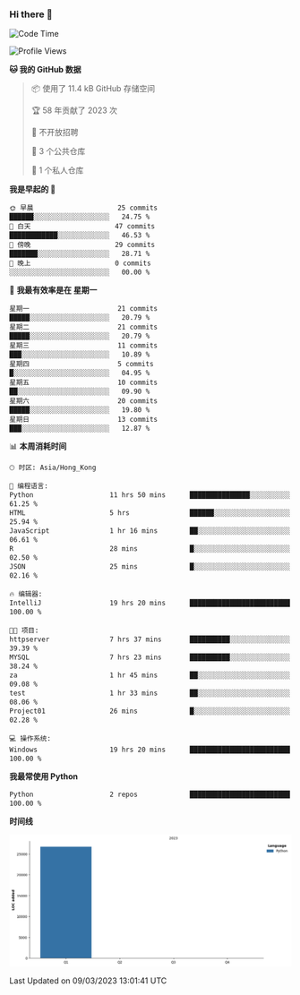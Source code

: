 ### Hi there 👋

<!--
**Mrzqd/Mrzqd** is a ✨ _special_ ✨ repository because its `README.md` (this file) appears on your GitHub profile.

Here are some ideas to get you started:

- 🔭 I’m currently working on ...
- 🌱 I’m currently learning ...
- 👯 I’m looking to collaborate on ...
- 🤔 I’m looking for help with ...
- 💬 Ask me about ...
- 📫 How to reach me: ...
- 😄 Pronouns: ...
- ⚡ Fun fact: ...
-->
<!--START_SECTION:waka-->
![Code Time](http://img.shields.io/badge/Code%20Time-47%20hrs%2015%20mins-blue)

![Profile Views](http://img.shields.io/badge/%E4%B8%AA%E4%BA%BA%E8%B5%84%E6%96%99%E8%A7%82%E7%9C%8B%E6%AC%A1%E6%95%B0-9-blue)

**🐱 我的 GitHub 数据** 

> 📦  使用了 11.4 kB GitHub 存储空间 
 > 
> 🏆 58 年贡献了 2023 次
 > 
> 🚫 不开放招聘
 > 
> 📜 3 个公共仓库 
 > 
> 🔑 1 个私人仓库 
 > 
**我是早起的 🐤** 

```text
🌞 早晨                     25 commits          ██████░░░░░░░░░░░░░░░░░░░   24.75 % 
🌆 白天                     47 commits          ████████████░░░░░░░░░░░░░   46.53 % 
🌃 傍晚                     29 commits          ███████░░░░░░░░░░░░░░░░░░   28.71 % 
🌙 晚上                     0 commits           ░░░░░░░░░░░░░░░░░░░░░░░░░   00.00 % 
```
📅 **我最有效率是在 星期一** 

```text
星期一                      21 commits          █████░░░░░░░░░░░░░░░░░░░░   20.79 % 
星期二                      21 commits          █████░░░░░░░░░░░░░░░░░░░░   20.79 % 
星期三                      11 commits          ███░░░░░░░░░░░░░░░░░░░░░░   10.89 % 
星期四                      5 commits           █░░░░░░░░░░░░░░░░░░░░░░░░   04.95 % 
星期五                      10 commits          ██░░░░░░░░░░░░░░░░░░░░░░░   09.90 % 
星期六                      20 commits          █████░░░░░░░░░░░░░░░░░░░░   19.80 % 
星期日                      13 commits          ███░░░░░░░░░░░░░░░░░░░░░░   12.87 % 
```


📊 **本周消耗时间** 

```text
🕑︎ 时区: Asia/Hong_Kong

💬 编程语言: 
Python                   11 hrs 50 mins      ███████████████░░░░░░░░░░   61.25 % 
HTML                     5 hrs               ██████░░░░░░░░░░░░░░░░░░░   25.94 % 
JavaScript               1 hr 16 mins        ██░░░░░░░░░░░░░░░░░░░░░░░   06.61 % 
R                        28 mins             █░░░░░░░░░░░░░░░░░░░░░░░░   02.50 % 
JSON                     25 mins             █░░░░░░░░░░░░░░░░░░░░░░░░   02.16 % 

🔥 编辑器: 
IntelliJ                 19 hrs 20 mins      █████████████████████████   100.00 % 

🐱‍💻 项目: 
httpserver               7 hrs 37 mins       ██████████░░░░░░░░░░░░░░░   39.39 % 
MYSQL                    7 hrs 23 mins       ██████████░░░░░░░░░░░░░░░   38.24 % 
za                       1 hr 45 mins        ██░░░░░░░░░░░░░░░░░░░░░░░   09.08 % 
test                     1 hr 33 mins        ██░░░░░░░░░░░░░░░░░░░░░░░   08.06 % 
Project01                26 mins             █░░░░░░░░░░░░░░░░░░░░░░░░   02.28 % 

💻 操作系统: 
Windows                  19 hrs 20 mins      █████████████████████████   100.00 % 
```

**我最常使用 Python** 

```text
Python                   2 repos             █████████████████████████   100.00 % 
```



**时间线**

![Lines of Code chart](https://raw.githubusercontent.com/Mrzqd/Mrzqd/main/assets/bar_graph.png)


 Last Updated on 09/03/2023 13:01:41 UTC
<!--END_SECTION:waka-->
